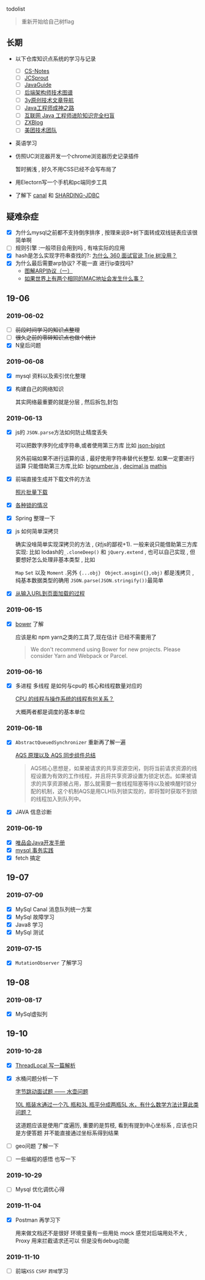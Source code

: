 

todolist

> 重新开始给自己树flag

## 长期

* 以下仓库知识点系统的学习与记录

  - [ ] [CS-Notes](https://github.com/CyC2018/CS-Notes)
  - [ ] [JCSprout](https://github.com/crossoverJie/JCSprout)
  - [ ] [JavaGuide](https://github.com/Snailclimb/JavaGuide)
  - [ ] [后端架构师技术图谱](https://github.com/xingshaocheng/architect-awesome)
  - [ ] [3y原创技术文章导航](https://github.com/ZhongFuCheng3y/3y)
  - [ ] [Java工程师成神之路](https://github.com/hollischuang/toBeTopJavaer)
  - [ ] [互联网 Java 工程师进阶知识完全扫盲](https://github.com/doocs/advanced-java)
  - [ ] [ZXBlog](https://github.com/ZXZxin/ZXBlog)
  - [ ] [美团技术团队](https://tech.meituan.com/)
  
* 英语学习

* 仿照UC浏览器开发一个chrome浏览器历史记录插件

  暂时搁浅 , 好久不用CSS已经不会写布局了

* 用Electorn写一个手机和pc端同步工具

* 了解下 [canal](https://github.com/alibaba/canal) 和 [SHARDING-JDBC](https://shardingsphere.apache.org/document/current/cn/quick-start/sharding-jdbc-quick-start/) 

## 疑难杂症

- [x] 为什么mysql之前都不支持倒序排序 , 按理来说B+树下面转成双线链表应该很简单啊
- [ ] 规则引擎 :一般项目会用到吗 , 有啥实际的应用
- [x] hash是怎么实现字符串查找的?: [为什么 360 面试官说 Trie 树没用？](https://www.zhihu.com/question/27168319)
- [x] 为什么最后需要arp协议? 不能一直 进行ip查找吗?
  * [图解ARP协议（一）](https://zhuanlan.zhihu.com/p/28771785)
  * [如果世界上有两个相同的MAC地址会发生什么事？](https://www.zhihu.com/question/52820009)

## 19-06

### 2019-06-02

- [ ] ~~前段时间学习的知识点整理~~
- [ ] ~~很久之前的零碎知识点也做个统计~~
- [x] N皇后问题

### 2019-06-08

- [x] mysql 资料以及索引优化整理

- [x] 构建自己的网络知识

  其实网络最重要的就是分层 , 然后拆包,封包

### 2019-06-13

- [x] js的 `JSON.parse`方法如何防止精度丢失

  可以把数字序列化成字符串,或者使用第三方库 比如 [json-bigint](https://github.com/sidorares/json-bigint)

  另外前端如果不进行运算的话 , 最好使用字符串替代长整型. 如果一定要进行运算 只能借助第三方库,比如: [bignumber.js](https://github.com/MikeMcl/bignumber.js) , [decimal.js](https://github.com/MikeMcl/decimal.js/) [mathjs](https://github.com/josdejong/mathjs/) 

- [x] 前端直接生成并下载文件的方法

  [照片批量下载](https://github.com/changdy/demo/blob/master/script/%E7%85%A7%E7%89%87%E6%89%B9%E9%87%8F%E4%B8%8B%E8%BD%BD.md)

- [x] [各种锁的情况](我真的只会java/JAVA锁事.md)

- [x] Spring 整理一下

- [x] js 如何简单深拷贝

  确实没啥简单实现深拷贝的方法 , (对js的鄙视+1).  一般来说只能借助第三方库实现: 比如 lodash的`_.cloneDeep()` 和 `jQuery.extend` , 也可以自己实现 , 但要想好怎么处理非基本类型 , 比如

  `Map` `Set` 以及 `Moment`  .另外 `{...obj}` ` Object.assgin({},obj)` 都是浅拷贝 ,纯基本数据类型的确用 `JSON.parse(JSON.stringify())`最简单

- [x] [从输入URL到页面加载的过程](写写前端最炫酷了/从输入URL到页面加载的过程.md)

### 2019-06-15

- [x] [bower](https://bower.io/) 了解

  应该是和 npm yarn之类的工具了,现在估计 已经不需要用了

  >  We don't recommend using Bower for new projects. Please consider Yarn and Webpack or Parcel.

### 2019-06-16

- [x] 多进程 多线程 是如何与cpu的 核心和线程数量对应的

  [CPU 的线程与操作系统的线程有何关系？](https://www.zhihu.com/question/27406575)

  大概两者都是调度的基本单位

### 2019-06-18

- [x] `AbstractQueuedSynchronizer` 重新再了解一遍

  [AQS 原理以及 AQS 同步组件总结](https://snailclimb.gitee.io/javaguide/#/./java/Multithread/AQS)

  > AQS核心思想是，如果被请求的共享资源空闲，则将当前请求资源的线程设置为有效的工作线程，并且将共享资源设置为锁定状态。如果被请求的共享资源被占用，那么就需要一套线程阻塞等待以及被唤醒时锁分配的机制，这个机制AQS是用CLH队列锁实现的，即将暂时获取不到锁的线程加入到队列中。

- [x] JAVA 信息诊断

### 2019-06-19

- [x] [唯品会Java开发手册](https://github.com/DarLiner/vjtools)
- [x] [mysql 事务实践](听说Excel也是数据库/MySql事务实践.md)
- [x] fetch 搞定

## 19-07

### 2019-07-09

- [x] MySql Canal 消息队列统一方案
- [x] MySql 故障学习
- [x] Java8 学习
- [x] MySql 测试

### 2019-07-15

- [x] `MutationObserver` 了解学习

## 19-08

### 2019-08-17

- [x] MySql虚拟列

## 19-10

### 2019-10-28

- [x] [ThreadLocal 写一篇解析](我真的只会java/ThreadLocal浅析.md)

- [x] 水桶问题分析一下

   [字节跳动面试题 —— 水壶问题](https://zhuanlan.zhihu.com/p/79938638)

   [10L 瓶装水通过一个7L 瓶和3L 瓶平分成两瓶5L 水，有什么数学方法计算此类问题？](https://www.zhihu.com/question/28830426)

  这道题应该是使用广度遍历, 重要的是剪枝, 看到有提到中心坐标系 , 应该也只是方便答题  并不能直接通过坐标系得到结果

- [ ] geo问题 了解一下

- [ ] 一些编程的感悟 也写一下

### 2019-10-29

- [ ] Mysql 优化调优心得

### 2019-11-04

- [x] Postman 再学习下

  用来做文档还不是很好 环境变量有一些用处 mock 感觉对后端用处不大 , Proxy 用来拦截请求还可以 但是没有debug功能

### 2019-11-10
- [ ] 前端`XSS` `CSRF` `跨域`学习